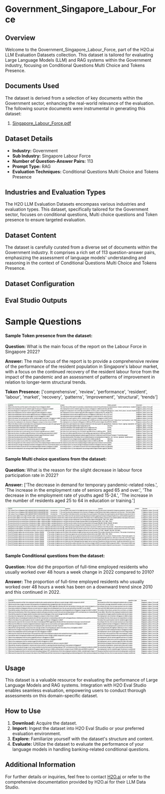 # Government_Singapore_Labour_Force

## Overview
Welcome to the Government_Singapore_Labour_Force, part of the H2O.ai LLM Evaluation Datasets collection. This dataset is tailored for evaluating Large Language Models (LLM) and RAG systems within the Government industry, focusing on Conditional Questions Multi Choice and Tokens Presence.

## Documents Used
The dataset is derived from a selection of key documents within the Government sector, enhancing the real-world relevance of the evaluation. The following source documents were instrumental in generating this dataset:
1. [Singapore_Labour_Force.pdf](https://github.com/h2oai/h2o-evals/blob/main/catalog/Government_Singapore_Labour_Force/used_documents/Singapore_Labour_Force.pdf)

## Dataset Details
- **Industry:** Government
- **Sub Industry:** Singapore Labour Force
- **Number of Question-Answer Pairs:** 113
- **Prompt Type:** RAG
- **Evaluation Techniques:** Conditional Questions Multi Choice and Tokens Presence

## Industries and Evaluation Types
The H2O LLM Evaluation Datasets encompass various industries and evaluation types. This dataset, specifically tailored for the Government sector, focuses on conditional questions, Multi choice questions and Token presence to ensure targeted evaluation.

## Dataset Content
The dataset is carefully curated from a diverse set of documents within the Government industry. It comprises a rich set of 113 question-answer pairs, emphasizing the assessment of language models' understanding and reasoning in the context of Conditional Questions Multi Choice and Tokens Presence.

## Dataset Configuration

## Eval Studio Outputs

# Sample Questions

#### Sample Token presence from the dataset:

**Question:** What is the main focus of the report on the Labour Force in Singapore 2022?

**Answer:** The main focus of the report is to provide a comprehensive review of the performance of the resident population in Singapore's labour market, with a focus on the continued recovery of the resident labour force from the impact of the pandemic and an assessment of patterns of improvement in relation to longer-term structural trends.

**Token Presence:** ['comprehensive', 'review', 'performance', 'resident', 'labour', 'market', 'recovery', 'patterns', 'improvement', 'structural', 'trends']

![token_presence_image](https://github.com/h2oai/h2o-evals/blob/main/catalog/Government_Singapore_Labour_Force/screenshots/tokens_present.png)

#### Sample Multi choice questions from the dataset:

**Question:** What is the reason for the slight decrease in labour force participation rate in 2022?

**Answer:** ['The decrease in demand for temporary pandemic-related roles.', 'The increase in the employment rate of seniors aged 65 and over.', 'The decrease in the employment rate of youths aged 15-24.', 'The increase in the number of residents aged 25 to 64 in education or training.']

![multi_choice_question_image](https://github.com/h2oai/h2o-evals/blob/main/catalog/Government_Singapore_Labour_Force/screenshots/multi_choice.png)

#### Sample Conditional questions from the dataset:

**Question:** How did the proportion of full-time employed residents who usually worked over 48 hours a week change in 2022 compared to 2010?

**Answer:** The proportion of full-time employed residents who usually worked over 48 hours a week has been on a downward trend since 2010 and this continued in 2022.

![conditional_question_image](https://github.com/h2oai/h2o-evals/blob/main/catalog/Government_Singapore_Labour_Force/screenshots/question_type.png)

## Usage

This dataset is a valuable resource for evaluating the performance of Large Language Models and RAG systems. Integration with H2O Eval Studio enables seamless evaluation, empowering users to conduct thorough assessments on this domain-specific dataset.

## How to Use

1. **Download:** Acquire the dataset.
2. **Import:** Ingest the dataset into H2O Eval Studio or your preferred evaluation environment.
3. **Explore:** Familiarize yourself with the dataset's structure and content.
4. **Evaluate:** Utilize the dataset to evaluate the performance of your language models in handling banking-related conditional questions.

## Additional Information

For further details or inquiries, feel free to contact [H2O.ai](https://www.h2o.ai/) or refer to the comprehensive documentation provided by H2O.ai for their LLM Data Studio.

